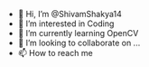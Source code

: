 - 👋 Hi, I’m @ShivamShakya14
- 👀 I’m interested in Coding
- 🌱 I’m currently learning OpenCV
- 💞️ I’m looking to collaborate on ...
- 📫 How to reach me 

<!---
ShivamShakya14/ShivamShakya14 is a ✨ special ✨ repository because its `README.md` (this file) appears on your GitHub profile.
You can click the Preview link to take a look at your changes.
--->
